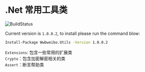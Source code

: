 # .Net 常用工具类

![BuildStatus](https://github.com/wwbweibo/Wwbweibo.Utils/workflows/build/badge.svg)

Current version is `1.0.0.2`, to install please run the command blow:

``` bash
Install-Package Wwbweibo.Utils -Version 1.0.0.2
```

`Extensions`: 包含一些常用的扩展类  
`Crypto`：包含加密解密相关的类  
`Assert`：断言帮助类  
